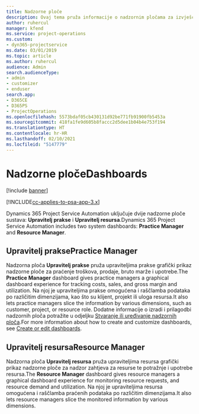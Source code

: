 ```yaml
---
title: Nadzorne ploče
description: Ovaj tema pruža informacije o nadzornim pločama za izvješćivanje koje su uključene u Dynamics 365 Project Service Automation.
author: ruhercul
manager: kfend
ms.service: project-operations
ms.custom:
- dyn365-projectservice
ms.date: 03/01/2019
ms.topic: article
ms.author: ruhercul
audience: Admin
search.audienceType:
- admin
- customizer
- enduser
search.app:
- D365CE
- D365PS
- ProjectOperations
ms.openlocfilehash: 5573bdaf05cb430131d92be771fb91900fb5453a
ms.sourcegitcommit: 418fa1fe9d605b8faccc2d5dee1b04b4e753f194
ms.translationtype: HT
ms.contentlocale: hr-HR
ms.lasthandoff: 02/10/2021
ms.locfileid: "5147779"
---
```

# <a name="dashboards"></a><span data-ttu-id="aadff-103">Nadzorne ploče</span><span class="sxs-lookup"><span data-stu-id="aadff-103">Dashboards</span></span>

[!include [banner](../includes/psa-now-project-operations.md)]

[!INCLUDE[cc-applies-to-psa-app-3.x](../includes/cc-applies-to-psa-app-3x.md)]

<span data-ttu-id="aadff-104">Dynamics 365 Project Service Automation uključuje dvije nadzorne ploče sustava: **Upravitelj prakse** i **Upravitelj resursa**.</span><span class="sxs-lookup"><span data-stu-id="aadff-104">Dynamics 365 Project Service Automation includes two system dashboards: **Practice Manager** and **Resource Manager**.</span></span>

## <a name="practice-manager"></a><span data-ttu-id="aadff-105">Upravitelj prakse</span><span class="sxs-lookup"><span data-stu-id="aadff-105">Practice Manager</span></span> 

<span data-ttu-id="aadff-106">Nadzorna ploča **Upravitelj prakse** pruža upraviteljima prakse grafički prikaz nadzorne ploče za praćenje troškova, prodaje, bruto marže i upotrebe.</span><span class="sxs-lookup"><span data-stu-id="aadff-106">The **Practice Manager** dashboard gives practice managers a graphical dashboard experience for tracking costs, sales, and gross margin and utilization.</span></span> <span data-ttu-id="aadff-107">Na njoj je upraviteljima prakse omogućena i raščlamba podataka po različitim dimenzijama, kao što su klijent, projekt ili uloga resursa.</span><span class="sxs-lookup"><span data-stu-id="aadff-107">It also lets practice managers slice the information by various dimensions, such as customer, project, or resource role.</span></span> <span data-ttu-id="aadff-108">Dodatne informacije o izradi i prilagodbi nadzornih ploča potražite u odjeljku [Stvaranje ili uređivanje nadzornih ploča](https://docs.microsoft.com/dynamics365/customerengagement/on-premises/customize/create-edit-dashboards).</span><span class="sxs-lookup"><span data-stu-id="aadff-108">For more information about how to create and customize dashboards, see [Create or edit dashboards](https://docs.microsoft.com/dynamics365/customerengagement/on-premises/customize/create-edit-dashboards).</span></span>

## <a name="resource-manager"></a><span data-ttu-id="aadff-109">Upravitelj resursa</span><span class="sxs-lookup"><span data-stu-id="aadff-109">Resource Manager</span></span> 

<span data-ttu-id="aadff-110">Nadzorna ploča **Upravitelj resursa** pruža upraviteljima resursa grafički prikaz nadzorne ploče za nadzor zahtjeva za resurse te potražnje i upotrebe resursa.</span><span class="sxs-lookup"><span data-stu-id="aadff-110">The **Resource Manager** dashboard gives resource managers a graphical dashboard experience for monitoring resource requests, and resource demand and utilization.</span></span> <span data-ttu-id="aadff-111">Na njoj je upraviteljima resursa omogućena i raščlamba praćenih podataka po različitim dimenzijama.</span><span class="sxs-lookup"><span data-stu-id="aadff-111">It also lets resource managers slice the monitored information by various dimensions.</span></span>

